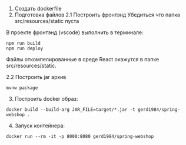 1. Создать dockerfile 
2. Подготовка файлов
2.1 Построить фронтэнд
Убедиться что папка src/resources/static пуста

В проекте фронтэнд (vscode) выполнить в терминале: 

``` 
npm run build
npm run deploy
```

Файлы откомпелированные в среде React окажутся в папке src/resources/static. 

2.2 Построить jar архив

``` 
mvnw package
```

3. Построить docker образ:
```
docker build --build-arg JAR_FILE=target/*.jar -t gerd1984/spring-webshop .
```
4. Запуск контейнера:
```
docker run --rm -it -p 8000:8080 gerd1984/spring-webshop
```
